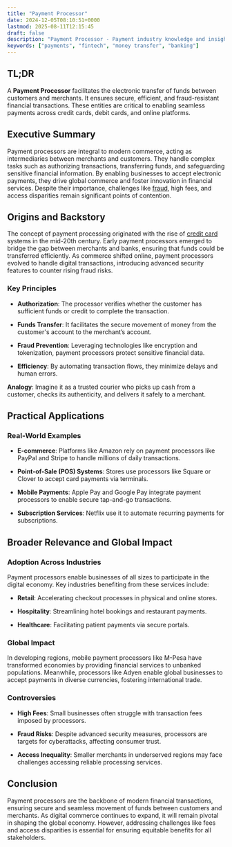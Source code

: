 ```yaml
---
title: "Payment Processor"
date: 2024-12-05T08:10:51+0000
lastmod: 2025-08-11T12:15:45
draft: false
description: "Payment Processor - Payment industry knowledge and insights"
keywords: ["payments", "fintech", "money transfer", "banking"]
---
```


## TL;DR

A **Payment Processor** facilitates the electronic transfer of funds between customers and merchants. It ensures secure, efficient, and fraud-resistant financial transactions. These entities are critical to enabling seamless payments across credit cards, debit cards, and online platforms.

## Executive Summary

Payment processors are integral to modern commerce, acting as intermediaries between merchants and customers. They handle complex tasks such as authorizing transactions, transferring funds, and safeguarding sensitive financial information. By enabling businesses to accept electronic payments, they drive global commerce and foster innovation in financial services. Despite their importance, challenges like [fraud](https://faisalkhanllc.xyz/resources/payments-wiki/f/fraud/), high fees, and access disparities remain significant points of contention.

## Origins and Backstory

The concept of payment processing originated with the rise of [credit card](https://faisalkhanllc.xyz/resources/payments-wiki/c/credit-card/) systems in the mid-20th century. Early payment processors emerged to bridge the gap between merchants and banks, ensuring that funds could be transferred efficiently. As commerce shifted online, payment processors evolved to handle digital transactions, introducing advanced security features to counter rising fraud risks.

### Key Principles

- **Authorization**: The processor verifies whether the customer has sufficient funds or credit to complete the transaction.

- **Funds Transfer**: It facilitates the secure movement of money from the customer's account to the merchant’s account.

- **Fraud Prevention**: Leveraging technologies like encryption and tokenization, payment processors protect sensitive financial data.

- **Efficiency**: By automating transaction flows, they minimize delays and human errors.

**Analogy**: Imagine it as a trusted courier who picks up cash from a customer, checks its authenticity, and delivers it safely to a merchant.

## Practical Applications

### Real-World Examples

- **E-commerce**: Platforms like Amazon rely on payment processors like PayPal and Stripe to handle millions of daily transactions.

- **Point-of-Sale (POS) Systems**: Stores use processors like Square or Clover to accept card payments via terminals.

- **Mobile Payments**: Apple Pay and Google Pay integrate payment processors to enable secure tap-and-go transactions.

- **Subscription Services**: Netflix use it to automate recurring payments for subscriptions.

## Broader Relevance and Global Impact

### Adoption Across Industries

Payment processors enable businesses of all sizes to participate in the digital economy. Key industries benefiting from these services include:

- **Retail**: Accelerating checkout processes in physical and online stores.

- **Hospitality**: Streamlining hotel bookings and restaurant payments.

- **Healthcare**: Facilitating patient payments via secure portals.

### Global Impact

In developing regions, mobile payment processors like M-Pesa have transformed economies by providing financial services to unbanked populations. Meanwhile, processors like Adyen enable global businesses to accept payments in diverse currencies, fostering international trade.

### Controversies 

- **High Fees**: Small businesses often struggle with transaction fees imposed by processors.

- **Fraud Risks**: Despite advanced security measures, processors are targets for cyberattacks, affecting consumer trust.

- **Access Inequality**: Smaller merchants in underserved regions may face challenges accessing reliable processing services.

## Conclusion

Payment processors are the backbone of modern financial transactions, ensuring secure and seamless movement of funds between customers and merchants. As digital commerce continues to expand, it will remain pivotal in shaping the global economy. However, addressing challenges like fees and access disparities is essential for ensuring equitable benefits for all stakeholders.

###